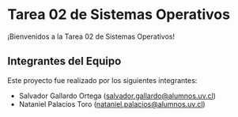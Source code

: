 # Tarea 02 de Sistemas Operativos

¡Bienvenidos a la Tarea 02 de Sistemas Operativos!

## Integrantes del Equipo

Este proyecto fue realizado por los siguientes integrantes:

- Salvador Gallardo Ortega (salvador.gallardo@alumnos.uv.cl)
- Nataniel Palacios Toro (nataniel.palacios@alumnos.uv.cl)
